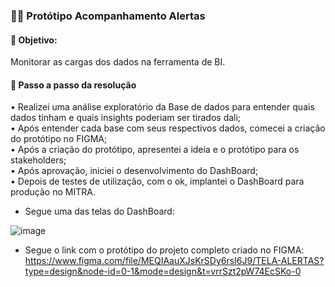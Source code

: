 ### 👩‍💻  Protótipo Acompanhamento Alertas 

#### 🎯  Objetivo: 
Monitorar as cargas dos dados na ferramenta de BI. <br>

####  📄  Passo a passo da resolução <br>
• Realizei uma análise exploratório da Base de dados para entender quais dados tinham e quais insights poderiam ser tirados dali; <br>
• Após entender cada base com seus respectivos dados, comecei a criação do protótipo no FIGMA; <br>
• Após a criação do protótipo, apresentei a ideia e o protótipo para os stakeholders; <br>
• Após aprovação, iniciei o desenvolvimento do DashBoard; <br>
• Depois de testes de utilização, com o ok, implantei o DashBoard para produção no MITRA. <br>


- Segue uma das telas do DashBoard: <br>

![image](https://github.com/RaphaelaRosa/RaphaelaRosa/assets/96753305/cd1f6091-f4a1-4170-96cb-cfcb384e9a70)

 

- Segue o link com o protótipo do projeto completo criado no FIGMA: https://www.figma.com/file/MEQIAauXJsKrSDy6rsI6J9/TELA-ALERTAS?type=design&node-id=0-1&mode=design&t=vrrSzt2pW74EcSKo-0
